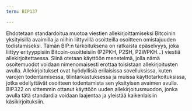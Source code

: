 ```yaml
---
term: BIP137

---
```

Ehdotetaan standardoitua muotoa viestien allekirjoittamiseksi Bitcoinin yksityisillä avaimilla ja niihin liittyvillä osoitteilla osoitteen omistajuuden todistamiseksi. Tämän BIP:n tarkoituksena on ratkaista epäselvyys, joka liittyy erityyppisiin Bitcoin-osoitteisiin (P2PKH, P2SH, P2WPKH...) viestiä allekirjoitettaessa. Siinä otetaan käyttöön menetelmä, jolla nämä osoitemuodot voidaan nimenomaisesti erottaa toisistaan allekirjoitusten avulla. Allekirjoitukset ovat hyödyllisiä erilaisissa sovelluksissa, kuten varojen todentamisessa, tilintarkastuksessa ja muissa käyttötarkoituksissa, jotka edellyttävät osoitteen todentamista sen yksityisen avaimen avulla. BIP322 on sittemmin ottanut käyttöön uuden allekirjoitusmuodon, jonka avulla tätä standardia voidaan laajentaa ja yleistää kaikenlaisiin käsikirjoituksiin.